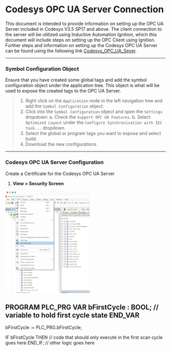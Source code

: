 # Codesys OPC UA Server Connection
This document is intended to provide information on setting up the OPC UA Server included in Codesys V3.5 SP17 and above.
The client connection to the server will be utilized using Inductive Automation Ignition, which this document will include steps
on setting up the OPC Client using Ignition. Further steps and information on setting up the Codesys OPC UA Server
can be found using the following link [Codesys_OPC_UA_Sever](https://content.helpme-codesys.com/en/CODESYS%20Communication/_cds_runtime_opc_ua_server.html).
___

### Symbol Configuration Object
Ensure that you have created some global tags and add the symbol configuration object under the application tree.
This object is what will be used to expose the created tags to the OPC UA Server. 
> 1. Right click on the `Application` node in the left navigation tree and add the `Symbol Configuration` object.
> 2. Click into the `Symbol Configuration` object and open the `Settings` dropdown:
>       a. Check the `Support OPC UA Features`.
>       b. Select `Optimized Layout` under the `Configure Synchronisation with IEC task...` dropdown.
> 3. Select the global or program tags you want to expose and select build.
> 4. Download the new configurations.
___

### Codesys OPC UA Server Configuration
Create a Certificate for the Codesys OPC UA Server  
1. **View > Security Screen**

![Security_Screen](../img/security_screen.png)




PROGRAM PLC_PRG
VAR
    bFirstCycle : BOOL; // variable to hold first cycle state
END_VAR
----
bFirstCycle := PLC_PRG.bFirstCycle;

IF bFirstCycle THEN
    // code that should only execute in the first scan cycle goes here
END_IF;
// other logic goes here
